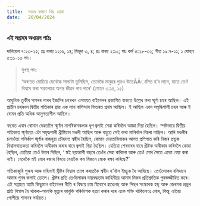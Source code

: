 ```yaml
---
title:  সত্যৰ কাৰণে থিয় হোৱা
date:   20/04/2024
---
```


### এই সপ্তাহৰ অধ্যয়ন পাঠঃ
দানিয়েল ৭:২৩-২৫; প্ৰঃ বাক্য ১২:৬, ১৪; যিহূদা ৩, ৪; প্ৰঃ বাক্য ২:১০; পাঃ কৰ্ম ৫:২৮-৩২; গীত ১৯:৭-১১; ১ যোহন ৫:১১-১৩ পদ।

> <p>মুখস্থ পদঃ</p>
> ‘অৰণ্যত মোচিয়ে যেনেকৈ সাপটো তুলিছিল, তেনেকৈ মানুহৰ পুত্ৰও উত্তেÃÃালিত হ’ব লাগে, যাতে তেওঁ বিশ্বাস কৰা সকলোৱে অনন্ত জীৱন পাব পাৰে’ (যোহন ৩:১৪, ১৫)

আধুনিক তুৰ্কীৰ সাগৰৰ পাৰৰ ইজমিৰ চহৰখন এসময়ত বাইবেলৰ প্ৰকাশিত বাক্যত উল্লেখ কৰা স্মূৰ্ণা চহৰ আছিল। এই প্ৰাচীন চহৰখন দ্বিতীয় শতিকাৰ প্ৰায় এক লাখ বাসিন্দাৰ ভিতৰত প্ৰথম আছিল। ই আছিল এখন সমৃদ্ধিশালী চহৰ আৰু ই ৰোমৰ প্ৰতি অধিক আনুগত্যশীল আছিল।

বছৰত এবাৰ ৰোমান দেৱতালৈ স্মৃৰ্ণাৰ নাগৰিকসকলক ধূপ জ্বলাই সেৱা কৰিবলৈ আজ্ঞা দিয়া হৈছিল। স্পষ্টভাৱে দ্বিতীয় শতিকাত স্মৃৰ্ণাতো এটা সমৃদ্ধশালী খ্ৰীষ্টিয়ান মণ্ডলী আছিল আৰু বহুতে সেই কথা মানিবলৈ বিচৰা নাছিল। আদি মণ্ডলীৰ চলাওঁতা পলিৰ্কাপ স্মূৰ্ণাৰ ৰাজহুৱা চৌহদত শ্বহীদ হৈছিল, ৰোমান দেৱতাবিলাকৰ আগত প্ৰণিপাত কৰি নিজৰ প্ৰভুক বিশ্বাসঘাতকতা কৰিবলৈ অস্বীকাৰ কৰাৰ বাবে জ্বলাই দিয়া হৈছিল। যেতিয়া শেষবাৰৰ বাবে খ্ৰীষ্টক অস্বীকাৰ কৰিবলৈ কোৱা হৈছিল, তেতিয়া তেওঁ উত্তৰ দিছিল, ‘ মই ছয়আশী বছৰে তেওঁৰ সেৱা কৰিলো আৰু তেওঁ মোৰ সৈতে একো বেয়া কৰা নাই। যেনেকৈ মই মোৰ ৰজাৰ বিষয়ে বেয়াকৈ কম যিজনে মোক ৰক্ষা কৰিছে?’

শতিকাজুৰি পুৰুষ আৰু মহিলাই খ্ৰীষ্টৰ বিশ্বাস ত্যাগ কৰাতকৈ শ্বহীদ হ’বলৈ ইচ্ছুক হৈ আহিছে। তেওঁলোকৰ বলিদানে আমাৰ পুনৰ জগাই তোলে। খ্ৰীষ্টৰ প্ৰতি তেওঁলোকৰ দায়বদ্ধতাৰ কাহিনীয়ে আমাৰ নিজৰ প্ৰতিশ্ৰুতিক পুনৰুজ্জীৱিত কৰে। এই সপ্তাহত আমি কিছুমান বাইবেলৰ নীতি ৰ বিষয়ে চাম যিবোৰে ৱাণ্ডেনছ আৰু পিছৰ সংস্কাৰক হছ্‌ আৰু জেৰমক প্ৰভুৰ প্ৰতি বিস্বাস হৈ থাকক-আনকি মৃত্যুৰ ভাবুকি পৰিৰ্কাপক হত্যা কৰাৰ দৰে একে শক্তি থাকিলেওঃ মোৰ, কিন্তু এতিয়া গোপীয়ে শাসনৰ পৰ্যায়ত।